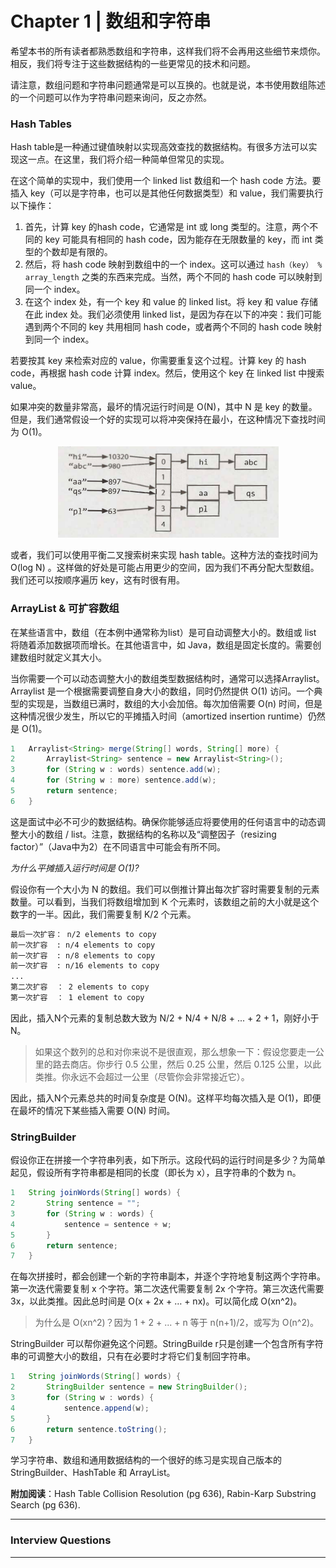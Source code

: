 # Chapter 1 | 数组和字符串

希望本书的所有读者都熟悉数组和字符串，这样我们将不会再用这些细节来烦你。相反，我们将专注于这些数据结构的一些更常见的技术和问题。

请注意，数组问题和字符串问题通常是可以互换的。也就是说，本书使用数组陈述的一个问题可以作为字符串问题来询问，反之亦然。

### Hash Tables

Hash table是一种通过键值映射以实现高效查找的数据结构。有很多方法可以实现这一点。在这里，我们将介绍一种简单但常见的实现。

在这个简单的实现中，我们使用一个 linked list 数组和一个 hash code 方法。要插入 key（可以是字符串，也可以是其他任何数据类型）和 value，我们需要执行以下操作：

1. 首先，计算 key 的hash code，它通常是 int 或 long 类型的。注意，两个不同的 key 可能具有相同的 hash code，因为能存在无限数量的 key，而 int 类型的个数却是有限的。
2. 然后，将 hash code 映射到数组中的一个 index。这可以通过 `hash（key） % array_length` 之类的东西来完成。当然，两个不同的 hash code 可以映射到同一个 index。
3. 在这个 index 处，有一个 key 和 value 的 linked list。将 key 和 value 存储在此 index 处。我们必须使用 linked list，是因为存在以下的冲突：我们可能遇到两个不同的 key 共用相同 hash code，或者两个不同的 hash code 映射到同一个 index。

若要按其 key 来检索对应的 value，你需要重复这个过程。计算 key 的 hash code，再根据 hash code 计算 index。然后，使用这个 key 在 linked list 中搜索 value。

如果冲突的数量非常高，最坏的情况运行时间是 O(N)，其中 N 是 key 的数量。但是，我们通常假设一个好的实现可以将冲突保持在最小，在这种情况下查找时间为 O(1)。

<div align=center><img src="img/ch1_1.png"/></div>

或者，我们可以使用平衡二叉搜索树来实现 hash table。这种方法的查找时间为 O(log N) 。这样做的好处是可能占用更少的空间，因为我们不再分配大型数组。我们还可以按顺序遍历 key，这有时很有用。

### ArrayList & 可扩容数组

在某些语言中，数组（在本例中通常称为list）是可自动调整大小的。数组或 list 将随着添加数据项而增长。在其他语言中，如 Java，数组是固定长度的。需要创建数组时就定义其大小。

当你需要一个可以动态调整大小的数组类型数据结构时，通常可以选择Arraylist。Arraylist 是一个根据需要调整自身大小的数组，同时仍然提供 O(1) 访问。一个典型的实现是，当数组已满时，数组的大小会加倍。每次加倍需要 O(n) 时间，但是这种情况很少发生，所以它的平摊插入时间（amortized insertion runtime）仍然是 O(1)。

```java
1 	Arraylist<String> merge(String[] words, String[] more) {
2 		Arraylist<String> sentence = new Arraylist<String>();
3 		for (String w : words) sentence.add(w);
4 		for (String w : more) sentence.add(w);
5 		return sentence;
6 	}
```

这是面试中必不可少的数据结构。确保你能够适应将要使用的任何语言中的动态调整大小的数组 / list。注意，数据结构的名称以及“调整因子（resizing factor）”（Java中为2）在不同语言中可能会有所不同。

*为什么平摊插入运行时间是 O(1)?*

假设你有一个大小为 N 的数组。我们可以倒推计算出每次扩容时需要复制的元素数量。可以看到，当我们将数组增加到 K 个元素时，该数组之前的大小就是这个数字的一半。因此，我们需要复制 K/2 个元素。

```markdown
最后一次扩容： n/2 elements to copy
前一次扩容  : n/4 elements to copy
前一次扩容  : n/8 elements to copy
前一次扩容  : n/16 elements to copy
...
第二次扩容  ： 2 elements to copy
第一次扩容  ： 1 element to copy
```

因此，插入N个元素的复制总数大致为 N/2 + N/4 + N/8 + ... + 2 + 1，刚好小于 N。

> 如果这个数列的总和对你来说不是很直观，那么想象一下：假设您要走一公里的路去商店。你步行 0.5 公里，然后 0.25 公里，然后 0.125 公里，以此类推。你永远不会超过一公里（尽管你会非常接近它）。

因此，插入N个元素总共的时间复杂度是 O(N)。这样平均每次插入是 O(1)，即便在最坏的情况下某些插入需要 O(N) 时间。

### StringBuilder

假设你正在拼接一个字符串列表，如下所示。这段代码的运行时间是多少？为简单起见，假设所有字符串都是相同的长度（即长为 x），且字符串的个数为 n。

```java
1 	String joinWords(String[] words) {
2 		String sentence = "";
3 		for (String w : words) {
4 			sentence = sentence + w;
5		}
6 		return sentence;
7 	}
```

在每次拼接时，都会创建一个新的字符串副本，并逐个字符地复制这两个字符串。第一次迭代需要复制 x 个字符。第二次迭代需要复制 2x 个字符。第三次迭代需要 3x，以此类推。因此总时间是 O(x + 2x + … + nx)。可以简化成 O(xn^2)。

> 为什么是 O(xn^2)？因为 1 + 2 + ... + n 等于 n(n+1)/2，或写为 O(n^2)。

StringBuilder 可以帮你避免这个问题。StringBuilde r只是创建一个包含所有字符串的可调整大小的数组，只有在必要时才将它们复制回字符串。

```java
1 	String joinWords(String[] words) {
2 		StringBuilder sentence = new StringBuilder();
3 		for (String w : words) {
4 			sentence.append(w);
5		}
6 		return sentence.toString();
7 	}
```

学习字符串、数组和通用数据结构的一个很好的练习是实现自己版本的 StringBuilder、HashTable 和 ArrayList。

**附加阅读**：Hash Table Collision Resolution (pg 636), Rabin-Karp Substring Search (pg 636).

---

### Interview Questions

---

